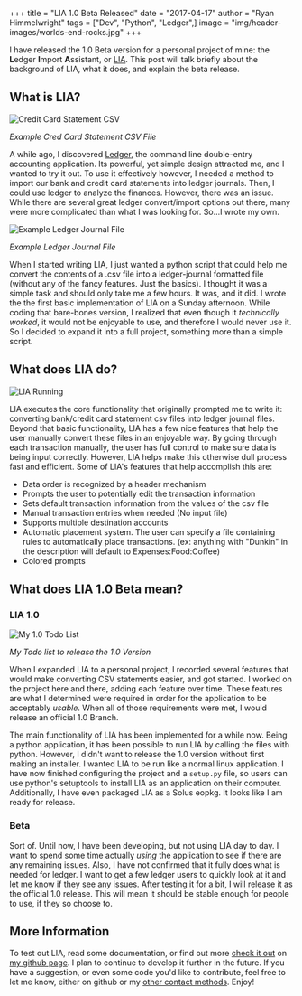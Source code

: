 +++
title  = "LIA 1.0 Beta Released" 
date   = "2017-04-17" 
author = "Ryan Himmelwright" 
tags   = ["Dev", "Python", "Ledger",]
image  = "img/header-images/worlds-end-rocks.jpg"
+++

I have released the 1.0 Beta version for a personal project of mine: the **L**edger **I**mport **A**ssistant, or [LIA](https://github.com/himmALlRight/LIA/). This post will talk briefly about the background of LIA, what it does, and explain the beta release. 
<!--more-->

## What is LIA?

<img alt="Credit Card Statement CSV" src="../../img/posts/LIA-1-0-Beta-Released/creditCardDownload.png" style="max-width: 100%;"/>

*Example Cred Card Statement CSV File*

A while ago, I discovered [Ledger](http://www.ledger-cli.org), the command line double-entry accounting application. Its powerful, yet simple design attracted me, and I wanted to try it out. To use it effectively however, I needed a method to import our bank and credit card statements into ledger journals. Then, I could use ledger to analyze the finances. However, there was an issue. While there are several great ledger convert/import options out there, many were more complicated than what I was looking for. So...I wrote my own. 

<img alt= "Example Ledger Journal File" src="../../img/posts/LIA-1-0-Beta-Released/ledger-journal.png" style="max-width: 100%;"/>

*Example Ledger Journal File*

When I started writing LIA, I just wanted a python script that could help me convert the contents of a .csv file into a ledger-journal formatted file (without any of the fancy features. Just the basics). I thought it was a simple task and should only take me a few hours. It was, and it did. I wrote the the first basic implementation of LIA on a Sunday afternoon. While coding that bare-bones version, I realized that even though it *technically worked*, it would not be enjoyable to use, and therefore I would never use it. So I decided to expand it into a full project, something more than a simple script.


## What does LIA do?

<img alt="LIA Running" src="../../img/posts/LIA-1-0-Beta-Released/LIA-demo.gif" style="max-width: 100%;"/>

LIA executes the core functionality that originally prompted me to write it: converting bank/credit card statement csv files into ledger journal files. Beyond that basic functionality,  LIA has a few nice features that help the user manually convert these files in an enjoyable way. By going through each transaction manually, the user has full control to make sure data is being input correctly. However, LIA helps make this otherwise dull process fast and efficient. Some of LIA's features that help accomplish this are:

- Data order is recognized by a header mechanism
- Prompts the user to potentially edit the transaction information 
- Sets default transaction information from the values of the csv file
- Manual transaction entries when needed (No input file)
- Supports multiple destination accounts
- Automatic placement system. The user can specify a file containing rules to automatically place transactions. (ex: anything with "Dunkin" in the description will default to Expenses:Food:Coffee)
- Colored prompts


## What does LIA 1.0 Beta mean?
### LIA 1.0

<img alt="My 1.0 Todo List" src="../../img/posts/LIA-1-0-Beta-Released/release-todo.png" style="max-width: 100%;"/>

*My Todo list to release the 1.0 Version*

When I expanded LIA to a personal project, I recorded several features that would make converting CSV statements easier, and got started. I worked on the project here and there, adding each feature over time. These features are what I determined were required in order for the application to be acceptably *usable*. When all of those requirements were met, I would release an official 1.0 Branch.

The main functionality of LIA has been implemented for a while now. Being a python application, it has been possible to run LIA by calling the files with python. However, I didn't want to release the 1.0 version without first making an installer. I wanted LIA to be run like a normal linux application. I have now finished configuring the project and a `setup.py` file, so users can use python's setuptools to install LIA as an application on their computer. Additionally, I have even packaged LIA as a Solus eopkg. It looks like I am ready for release.

### Beta
Sort of. Until now, I have been developing, but not using LIA day to day. I want to spend some time actually *using* the application to see if there are any remaining issues. Also, I have not confirmed that it fully does what is needed for ledger. I want to get a few ledger users to quickly look at it and let me know if they see any issues. After testing it for a bit, I will release it as the official 1.0 release. This will mean it should be stable enough for people to use, if they so choose to.

## More Information
To test out LIA, read some documentation, or find out more  [check it out](https://github.com/himmAllRight/lia/) on [my github page](https://github.com/himmAllRight). I plan to continue to develop it further in the future. If you have a suggestion, or even some code you'd like to contribute, feel free to let me know, either on github or my [other contact methods](../../pages//about/). Enjoy!
